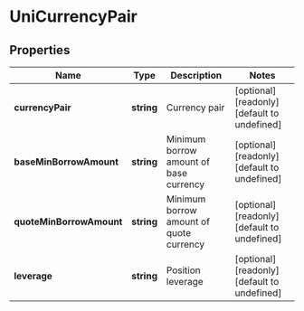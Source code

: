 # UniCurrencyPair

## Properties

Name | Type | Description | Notes
------------ | ------------- | ------------- | -------------
**currencyPair** | **string** | Currency pair | [optional] [readonly] [default to undefined]
**baseMinBorrowAmount** | **string** | Minimum borrow amount of base currency | [optional] [readonly] [default to undefined]
**quoteMinBorrowAmount** | **string** | Minimum borrow amount of quote currency | [optional] [readonly] [default to undefined]
**leverage** | **string** | Position leverage | [optional] [readonly] [default to undefined]

